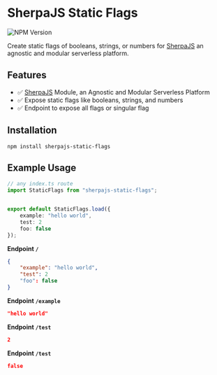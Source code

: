
# SherpaJS Static Flags
![NPM Version](https://img.shields.io/npm/v/sherpajs-static-flags)

Create static flags of booleans, strings, or numbers for [SherpaJS](https://github.com/sellersindustry/SherpaJS) an agnostic and modular serverless platform.



## Features
- ✅ [SherpaJS](https://github.com/sellersindustry/SherpaJS) Module, an Agnostic and Modular Serverless Platform
- ✅ Expose static flags like booleans, strings, and numbers
- ✅ Endpoint to expose all flags or singular flag

## Installation
```
npm install sherpajs-static-flags
```

## Example Usage
```typescript
// any index.ts route
import StaticFlags from "sherpajs-static-flags";


export default StaticFlags.load({
    example: "hello world",
    test: 2
    foo: false
});
```

**Endpoint `/`**
```json
{
    "example": "hello world",
    "test": 2
    "foo": false
}
```

**Endpoint `/example`**
```json
"hello world"
```

**Endpoint `/test`**
```json
2
```

**Endpoint `/test`**
```json
false
```

